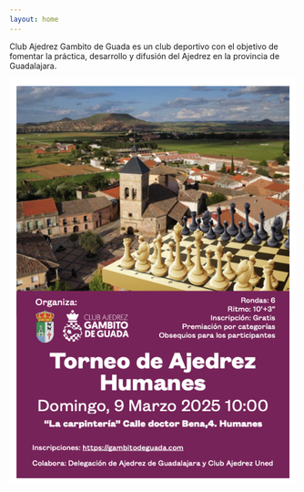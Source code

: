 ```yaml
---
layout: home
---
```


Club Ajedrez Gambito de Guada es un club deportivo con el objetivo de fomentar la práctica, desarrollo y difusión del Ajedrez en la provincia de Guadalajara.

[![Torneo Ajedrez Humanes](./assets/2025-03-09-torneo-ajedrez-humanes.1.jpeg)](/tournament/2025/02/07/torneo-humanes.html)


